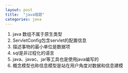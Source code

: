 ```yaml
---
layout: post
title:  "java错题"
categories: java
---
```


1. java 数组不属于原生类型
2. ServletConfig包含servlet的配置信息
3. 描述事物的最小单位是数据项
4. sql是非过程化的语言
5. java、javac、jar等工具也是使用java编写的
6. 概念模型也称信息模型是站在用户角度对数据和信息建模
